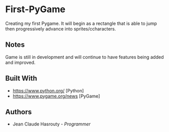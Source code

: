 # First-PyGame

Creating my first Pygame. It will begin as a rectangle that is able to jump then progressively advance into sprites/ccharacters.

## Notes

Game is still in development and will continue to have features being added and improved. 

## Built With

* https://www.python.org/ [Python]
* https://www.pygame.org/news [PyGame]

## Authors
* Jean Claude Hasrouty - *Programmer*


